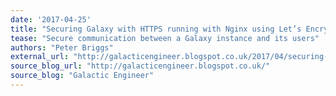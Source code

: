 ```yaml
---
date: '2017-04-25'
title: "Securing Galaxy with HTTPS running with Nginx using Let’s Encrypt"
tease: "Secure communication between a Galaxy instance and its users"
authors: "Peter Briggs"
external_url: "http://galacticengineer.blogspot.co.uk/2017/04/securing-galaxy-with-https-running-with.html"
source_blog_url: "http://galacticengineer.blogspot.co.uk/"
source_blog: "Galactic Engineer"
---
```

